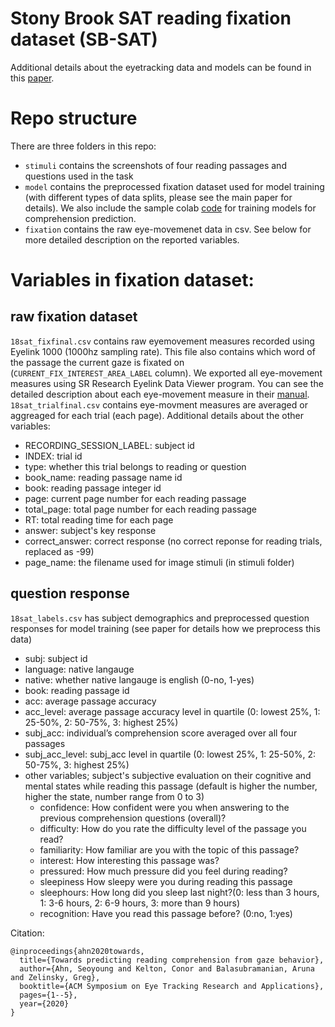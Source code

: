 # Stony Brook SAT reading fixation dataset (SB-SAT)
Additional details about the eyetracking data and models can be found in this [paper](https://dl.acm.org/doi/abs/10.1145/3379156.3391335).


# Repo structure

There are three folders in this repo:
- `stimuli` contains the screenshots of four reading passages and questions used in the task
- `model` contains the preprocessed fixation dataset used for model training (with different types of data splits, please see the main paper for details). We also include the sample colab [code](https://github.com/ahnchive/SB-SAT/blob/master/model/model_training.ipynb) for training models for comprehension prediction.
- `fixation` contains the raw eye-movemenet data in csv. See below for more detailed description on the reported variables.


# Variables in fixation dataset:

## raw fixation dataset 
`18sat_fixfinal.csv` contains raw eyemovement measures recorded using Eyelink 1000 (1000hz sampling rate). This file also contains which word of the passage the current gaze is fixated on (`CURRENT_FIX_INTEREST_AREA_LABEL` column). We exported all eye-movement measures using SR Research Eyelink Data Viewer program. You can see the detailed description about each eye-movement measure in their [manual](https://www.sr-research.com/support/attachment.php?aid=663). `18sat_trialfinal.csv` contains eye-movment measures are averaged or aggreaged for each trial (each page). Additional details about the other variables:

- RECORDING_SESSION_LABEL: subject id
- INDEX: trial id
- type: whether this trial belongs to reading or question
- book_name: reading passage name id
- book:	reading passage integer id
- page: current page number for each reading passage
- total_page: total page number for each reading passage
- RT: total reading time for each page
- answer: subject's key response
- correct_answer: correct response (no correct reponse for reading trials, replaced as -99)
- page_name: the filename used for image stimuli (in stimuli folder)


## question response 
`18sat_labels.csv` has subject demographics and preprocessed question responses for model training (see paper for details how we preprocess this data)

- subj: subject id
- language: native langauge
- native: whether native langauge is english (0-no, 1-yes)
- book: reading passage id
- acc: average passage accuracy
- acc_level: average passage accuracy level in quartile (0: lowest 25%, 1: 25-50%, 2: 50-75%, 3: highest 25%)
- subj_acc: individual’s comprehension score averaged over all four passages 
- subj_acc_level: subj_acc level in quartile (0: lowest 25%, 1: 25-50%, 2: 50-75%, 3: highest 25%)
- other variables; subject's subjective evaluation on their cognitive and mental states while reading this passage (default is higher the number, higher the state, number range from 0 to 3)
  - confidence: How confident were you when answering to the previous comprehension questions (overall)?
  - difficulty: How do you rate the difficulty level of the passage you read?
  - familiarity: How familiar are you with the topic of this passage?
  - interest: How interesting this passage was?
  - pressured: How much pressure did you feel during reading?
  - sleepiness How sleepy were you during reading this passage
  - sleephours: How long did you sleep last night?(0: less than 3 hours, 1: 3-6 hours, 2: 6-9 hours, 3: more than 9 hours)
  - recognition: Have you read this passage before? (0:no, 1:yes)	



Citation:
```
@inproceedings{ahn2020towards,
  title={Towards predicting reading comprehension from gaze behavior},
  author={Ahn, Seoyoung and Kelton, Conor and Balasubramanian, Aruna and Zelinsky, Greg},
  booktitle={ACM Symposium on Eye Tracking Research and Applications},
  pages={1--5},
  year={2020}
}
```
